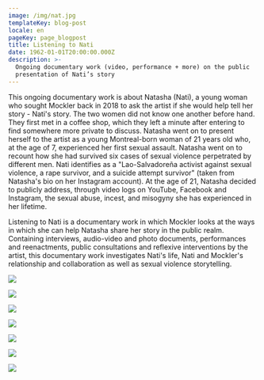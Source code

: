 ```yaml
---
image: /img/nat.jpg
templateKey: blog-post
locale: en
pageKey: page_blogpost
title: Listening to Nati
date: 1962-01-01T20:00:00.000Z
description: >-
  Ongoing documentary work (video, performance + more) on the public
  presentation of Nati’s story
---
```

This ongoing documentary work is about Natasha (Nati), a young woman who sought Mockler back in 2018 to ask the artist if she would help tell her story - Nati's story. The two women did not know one another before hand. They first met in a coffee shop, which they left a minute after entering to find somewhere more private to discuss. Natasha went on to present herself to the artist as a young Montreal-born woman of 21 years old who, at the age of 7, experienced her first sexual assault. Natasha went on to recount how she had survived six cases of sexual violence perpetrated by different men. Nati identifies as a "Lao-Salvadoreña activist against sexual violence, a rape survivor, and a suicide attempt survivor" (taken from Natasha's bio on her Instagram account). At the age of 21, Natasha decided to publicly address, through video logs on YouTube, Facebook and Instagram, the sexual abuse, incest, and misogyny she has experienced in her lifetime. 

Listening to Nati is a documentary work in which Mockler looks at the ways in which she can help Natasha share her story in the public realm. Containing interviews, audio-video and photo documents, performances and reenactments, public consultations and reflexive interventions by the artist, this documentary work investigates Nati's life, Nati and Mockler's relationship and collaboration as well as sexual violence storytelling.

![](/img/screen-shot-2019-09-23-at-9.48.25-am.png)

![](/img/screen-shot-2019-09-23-at-9.51.52-am.png)

![](/img/screen-shot-2019-09-23-at-9.42.26-am.png)

![](/img/screen-shot-2019-09-23-at-9.42.42-am.png)

![](/img/screen-shot-2019-09-23-at-9.52.37-am.png)

![](/img/screen-shot-2019-09-23-at-9.53.23-am.png)

![](/img/screen-shot-2019-09-23-at-9.47.47-am.png)
